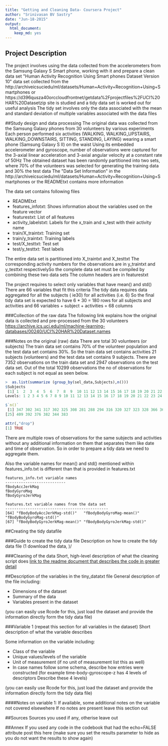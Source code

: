 ```yaml
---
title: "Getting and Cleaning Data- Coursera Project"
author: "Srinivasan BV Sastry"
date: "Jun-18-2015"
output:
  html_document:
    keep_md: yes
---
```

 
## Project Description
The project involves using the data collected from the accelerometers from the Samsung Galaxy S Smart phone, working with it and 
prepare a clean data set "Human Activity Recognition Using Smart phones Dataset Version 10" data set collected from  the 
http://archiveicsuciedu/ml/datasets/Human+Activity+Recognition+Using+Smartphones or 
https://d396qusza40orccloudfrontnet/getdata%2Fprojectfiles%2FUCI%20HAR%20Datasetzip site is studied and a tidy 
data set is worked out for useful analysis The tidy set involves only the data associated with  the mean and standard deviation of 
multiple variables associated  with the data files 
 
##Study design and data processing
The original data  was collected from the Samsung Galaxy phones from 30 volunteers by various experiments 
Each person performed six activities (WALKING, WALKING_UPSTAIRS, WALKING_DOWNSTAIRS, SITTING, STANDING, LAYING) wearing a 
smart phone (Samsung Galaxy S II) on the waist Using its embedded accelerometer and gyroscope, number of observations were captured  for 
the 3-axial linear acceleration and 3-axial angular velocity at a constant rate of 50Hz The obtained dataset has been randomly partitioned 
into two sets, where 70% of the volunteers was selected for generating the training data and 30% the test data
The "Data Set Information" in the http://archiveicsuciedu/ml/datasets/Human+Activity+Recognition+Using+Smartphones or the READMEtxt contains more
information

The data set contains following files 

* READMEtxt
* features_infotxt: Shows information about the variables used on the feature vector
* featurestxt: List of all features
* activity_labelstxt: Labels for  the x_train and x_test with their activity name
* train/X_traintxt: Training set
* train/y_traintxt: Training labels
* test/X_testtxt: Test set
* test/y_testtxt: Test labels

The entire data set is partitioned into X_traintxt and X_testtxt The corresponding activity numbers for the observations are in y_traintxt 
and y_testtxt respectivelySo the complete data set must be compiled by combining these two data sets The column headers are in featurestxt  

The project requires to select only variables that have mean() and std()  There are 66 variables that fit this criteria The tidy data requires 
data aggregated for all the subjects ( ie30) for all activities (i.e. 6) So the final tidy data set is expected to have 6 * 30 = 180 rows  for all 
subjects and activities and  66 variables + subject + activities = 68 columns 

###Collection of the raw data
The following link explains how the original data is collected and pre-processed from the  30 volunteers
https://archive.ics.uci.edu/ml/machine-learning-databases/00240/UCI%20HAR%20Dataset.names

###Notes on the original (raw) data 
There are total 30 volunteers (or subjects) The train data set contains 70% of the volunteer population and the test data set contains 30%.
So the train data set  contains activities 21 subjects (volunteers) and the test data set contains 9 subjects.  There are 7352 observations on the train
data set and 2947 observations on the test data set.  Out of the total 10299 observations the no of observations for each subject is not equal
as seen below. 
``` R
>  as.list(summarize (group_by(sel_data,Subjects),n()))
$Subjects
 [1] 1  2  3  4  5  6  7  8  9  10 11 12 13 14 15 16 17 18 19 20 21 22 23 24 25 26 27 28 29 30
Levels: 1 2 3 4 5 6 7 8 9 10 11 12 13 14 15 16 17 18 19 20 21 22 23 24 25 26 27 28 29 30

$`n()`
 [1] 347 302 341 317 302 325 308 281 288 294 316 320 327 323 328 366 368 364 360 354 408 321 372 381
[25] 409 392 376 382 344 383

attr(,"drop")
[1] TRUE
```
There are multiple rows of observations for the same subjects and activities without any additional information on them that separates them like date and time of 
observation. So in order to prepare a tidy data we need to aggregate them. 

Also the variable names for mean() and std() mentioned within features_info.txt is different than that is provided in features.txt
```
features_info.txt variable names
---------------------------
fBodyAccJerkMag
fBodyGyroMag
fBodyGyroJerkMag

features.txt variable names from the data set
----------------------------------------------
[64] "fBodyBodyAccJerkMag-std()"   "fBodyBodyGyroMag-mean()"     "fBodyBodyGyroMag-std()"     
[67] "fBodyBodyGyroJerkMag-mean()" "fBodyBodyGyroJerkMag-std()" 
```
##Creating the tidy datafile
 
###Guide to create the tidy data file
Description on how to create the tidy data file (1 download the data, )/
 
###Cleaning of the data
Short, high-level description of what the cleaning script does [link to the readme document that describes the code in greater detail]()
 
##Description of the variables in the tiny_datatxt file
General description of the file including:
 - Dimensions of the dataset
 - Summary of the data
 - Variables present in the dataset
 
(you can easily use Rcode for this, just load the dataset and provide the information directly form the tidy data file)
 
###Variable 1 (repeat this section for all variables in the dataset)
Short description of what the variable describes
 
Some information on the variable including:
 - Class of the variable
 - Unique values/levels of the variable
 - Unit of measurement (if no unit of measurement list this as well)
 - In case names follow some schema, describe how entries were constructed (for example time-body-gyroscope-z has 4 levels of descriptors Describe these 4 levels) 
 
(you can easily use Rcode for this, just load the dataset and provide the information directly form the tidy data file)
 
####Notes on variable 1:
If available, some additional notes on the variable not covered elsewehere If no notes are present leave this section out
 
##Sources
Sources you used if any, otherise leave out
 
##Annex
If you used any code in the codebook that had the echo=FALSE attribute post this here (make sure you set the results parameter to hide as you do not want the results to show again)
